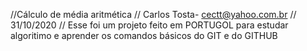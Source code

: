 //Cálculo de média aritmética
// Carlos Tosta- cectt@yahoo.com.br
// 31/10/2020
// Esse foi um projeto feito em PORTUGOL para estudar algoritimo e aprender os comandos básicos do GIT e do GITHUB
